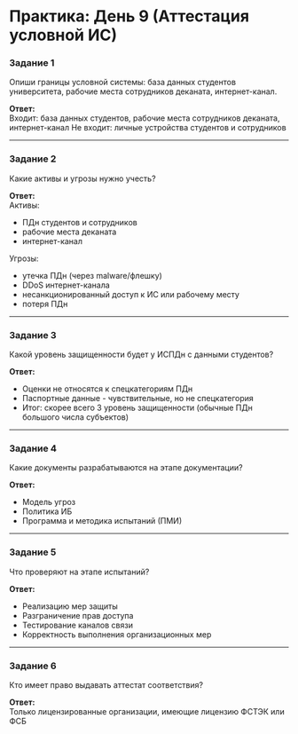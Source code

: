 # Практика: День 9 (Аттестация условной ИС)

### Задание 1
Опиши границы условной системы: база данных студентов университета, рабочие места сотрудников деканата, интернет-канал.

**Ответ:**  
Входит: база данных студентов, рабочие места сотрудников деканата, интернет-канал
Не входит: личные устройства студентов и сотрудников

---

### Задание 2
Какие активы и угрозы нужно учесть?

**Ответ:**  
Активы:  
- ПДн студентов и сотрудников
- рабочие места деканата
- интернет-канал

Угрозы:  
- утечка ПДн (через malware/флешку)  
- DDoS интернет-канала
- несанкционированный доступ к ИС или рабочему месту  
- потеря ПДн

---

### Задание 3
Какой уровень защищенности будет у ИСПДн с данными студентов?

**Ответ:**  
- Оценки не относятся к спецкатегориям ПДн 
- Паспортные данные - чувствительные, но не спецкатегория
- Итог: скорее всего 3 уровень защищенности (обычные ПДн большого числа субъектов)  

---

### Задание 4
Какие документы разрабатываются на этапе документации?

**Ответ:**  
- Модель угроз
- Политика ИБ  
- Программа и методика испытаний (ПМИ) 

---

### Задание 5
Что проверяют на этапе испытаний?

**Ответ:**  
- Реализацию мер защиты
- Разграничение прав доступа  
- Тестирование каналов связи  
- Корректность выполнения организационных мер  

---

### Задание 6
Кто имеет право выдавать аттестат соответствия?

**Ответ:**  
Только лицензированные организации, имеющие лицензию ФСТЭК или ФСБ